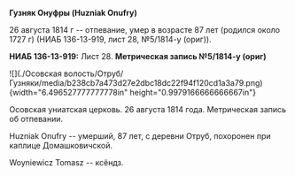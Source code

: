 **Гузняк Онуфры (Huzniak Onufry)**

26 августа 1814 г -- отпевание, умер в возрасте 87 лет (родился около
1727 г) (НИАБ 136-13-919, лист 28, №5/1814-у (ориг)).

**НИАБ 136-13-919:** Лист 28. **Метрическая запись №5/1814-у (ориг)**

![](./Осовская волость/Отруб/Гузняки/media/b238cb7a473d27e2dbc18dc22f94f120cd1a3a79.png){width="6.496527777777778in"
height="0.9979166666666667in"}

Осовская униатская церковь. 26 августа 1814 года. Метрическая запись об
отпевании.

Huzniak Onufry -- умерший, 87 лет, с деревни Отруб, похоронен при
каплице Домашковичской.

Woyniewicz Tomasz -- ксёндз.
